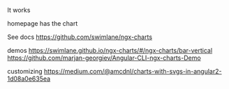 
It works

homepage has the chart

See
docs
https://github.com/swimlane/ngx-charts

demos
https://swimlane.github.io/ngx-charts/#/ngx-charts/bar-vertical
https://github.com/marjan-georgiev/Angular-CLI-ngx-charts-Demo

customizing
https://medium.com/@amcdnl/charts-with-svgs-in-angular2-1d08a0e635ea


